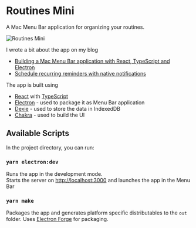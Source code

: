 # Routines Mini

A Mac Menu Bar application for organizing your routines.

![Routines Mini](https://altrim.io/images/routine-creator.png)


I wrote a bit about the app on my blog 
- [Building a Mac Menu Bar application with React, TypeScript and Electron](https://altrim.io/posts/building-mac-menu-bar-app-with-react-typescript-electron)
- [Schedule recurring reminders with native notifications](https://altrim.io/posts/schedule-recurring-reminders-with-native-notifications)

The app is built using

- [React](https://reactjs.org/) with [TypeScript](https://www.typescriptlang.org/)
- [Electron](https://www.electronjs.org/) - used to package it as Menu Bar application
- [Dexie](https://dexie.org/) - used to store the data in IndexedDB
- [Chakra](https://chakra-ui.com/) - used to build the UI

## Available Scripts

In the project directory, you can run:

### `yarn electron:dev`

Runs the app in the development mode.\
Starts the server on [http://localhost:3000](http://localhost:3000) and launches the app in the Menu Bar

### `yarn make`

Packages the app and generates platform specific distributables to the `out` folder. Uses [Electron Forge](https://www.electronforge.io/) for packaging.
